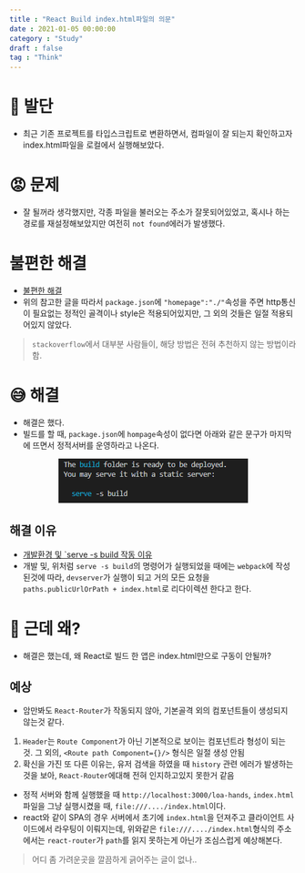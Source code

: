```yaml
---
title : "React Build index.html파일의 의문"
date : 2021-01-05 00:00:00
category : "Study"
draft : false
tag : "Think"
--- 
```


# 🙂 발단
* 최근 기존 프로젝트를 타입스크립트로 변환하면서, 컴파일이 잘 되는지 확인하고자 index.html파일을 로컬에서 실행해보았다.

# 😡 문제
* 잘 될꺼라 생각했지만, 각종 파일을 불러오는 주소가 잘못되어있었고, 혹시나 하는 경로를 재설정해보았지만 여전히 `not found`에러가 발생했다.

# 불편한 해결
* [불편한 해결](https://medium.com/@louis.raymond/why-cant-i-open-my-react-app-by-clicking-index-html-d1778f6324cf)
* 위의 참고한 글을 따라서 `package.json`에 `"homepage":"./"`속성을 주면 http통신이 필요없는 정적인 골격이나 style은 적용되어있지만, 그 외의 것들은 일절 적용되어있지 않았다.
> `stackoverflow`에서 대부분 사람들이, 해당 방법은 전혀 추천하지 않는 방법이라 함.

# 😅 해결
* 해결은 했다.
* 빌드를 할 때, `package.json`에 `hompage`속성이 없다면 아래와 같은 문구가 마지막에 뜨면서 정적서버를 운영하라고 나온다.
<div style="text-align : center">
  <img src="https://github.com/sangmin802/sangmin802.github.io/blob/main/img/2021/01/05/1.PNG?raw=true" alt="1">
</div>

## 해결 이유
* [개발환경 및 `serve -s build 작동 이유](https://medium.com/javascript-in-plain-english/404-react-page-not-found-355b9352041e)
* 개발 및, 위처럼 `serve -s build`의 명령어가 실행되었을 때에는 `webpack`에 작성된것에 따라, `devserver`가 실행이 되고 거의 모든 요청을 `paths.publicUrlOrPath + index.html`로 리다이렉션 한다고 한다.

# 🤔 근데 왜?
* 해결은 했는데, 왜 React로 빌드 한 앱은 index.html만으로 구동이 안될까?

## 예상
* 암만봐도 `React-Router`가 작동되지 않아, 기본골격 외의 컴포넌트들이 생성되지 않는것 같다.
 1. `Header`는 `Route Component`가 아닌 기본적으로 보이는 컴포넌트라 형성이 되는 것. 그 외의, `<Route path Component={}/>` 형식은 일절 생성 안됨  
 2. 확신을 가진 또 다른 이유는, 유저 검색을 하였을 때 `history` 관련 에러가 발생하는것을 보아, `React-Router`에대해 전혀 인지하고있지 못한거 같음
* 정적 서버와 함께 실행했을 때 `http://localhost:3000/loa-hands`, `index.html`파일을 그냥 실행시켰을 때, `file:///..../index.html`이다.
* react와 같이 SPA의 경우 서버에서 초기에 `index.html`을 던져주고 클라이언트 사이드에서 라우팅이 이뤄지는데, 위와같은 `file:///..../index.html`형식의 주소에서는 `react-router`가 `path`를 읽지 못하는게 아닌가 조심스럽게 예상해본다.
> 어디 좀 가려운곳을 깔끔하게 긁어주는 글이 없나..